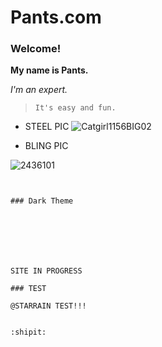 # Pants.com

### Welcome!

**My name is Pants.**

_I'm an expert._

> `It's easy and fun.`

               
               





- STEEL PIC
![Catgirl1156BIG02](https://user-images.githubusercontent.com/97843561/166932590-44eec059-2c2b-473b-b148-902e2add7b8f.jpg)


- BLING PIC

![2436101](https://user-images.githubusercontent.com/97843561/166932846-f39ae194-177b-47f6-a985-e1ae19024bc7.jpg)



```


### Dark Theme







SITE IN PROGRESS

### TEST

@STARRAIN TEST!!!


:shipit:
